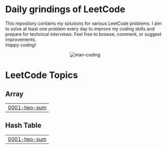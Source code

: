 # Daily grindings of LeetCode
This repository contains my solutions for various LeetCode problems. I aim to solve at least one problem every day to improve my coding skills and prepare for technical interviews. Feel free to browse, comment, or suggest improvements. <br/>
<i>Happy coding!</i>
<p align="center">
  <img src="https://github.com/tamojeetK/LeetGrind/assets/89387048/22bd35df-f179-4e4a-ada0-50976a71e958" alt="man-coding">
</p>

<!---LeetCode Topics Start-->
# LeetCode Topics
## Array
|  |
| ------- |
| [0001-two-sum](https://github.com/tamojeetK/LeetGrind/tree/master/0001-two-sum) |
## Hash Table
|  |
| ------- |
| [0001-two-sum](https://github.com/tamojeetK/LeetGrind/tree/master/0001-two-sum) |
<!---LeetCode Topics End-->